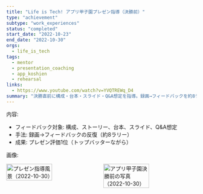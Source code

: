 ```yaml
---
title: "Life is Tech! アプリ甲子園プレゼン指導（決勝前）"
type: "achievement"
subtype: "work_experiences"
status: "completed"
start_date: "2022-10-23"
end_date: "2022-10-30"
orgs:
  - life_is_tech
tags:
  - mentor
  - presentation_coaching
  - app_koshien
  - rehearsal
links:
  - https://www.youtube.com/watch?v=YVQTREWq_D4
summary: "決勝直前に構成・台本・スライド・Q&A想定を指導。録画→フィードバックを約8ラリー実施し、トップバッターながらプレゼン評価1位を獲得。"
---
```


内容:
- フィードバック対象: 構成、ストーリー、台本、スライド、Q&A想定
- 手法: 録画→フィードバックの反復（約8ラリー）
- 成果: プレゼン評価1位（トップバッターながら）

画像:
<div style="display: flex; gap: 10px;">
    <img src="linked_assets/10_Achievements/work_experiences/life_is_tech_app_koshien_presentation_coaching_2022_10/presentation_coaching_session_2022_10_30.jpg" alt="プレゼン指導風景（2022-10-30）" width="49%">
    <img src="linked_assets/10_Achievements/work_experiences/life_is_tech_app_koshien_presentation_coaching_2022_10/app_koshien_final_pre_event_photo_2022_10_30.jpeg" alt="アプリ甲子園決勝前の写真（2022-10-30）" width="49%">
</div>


